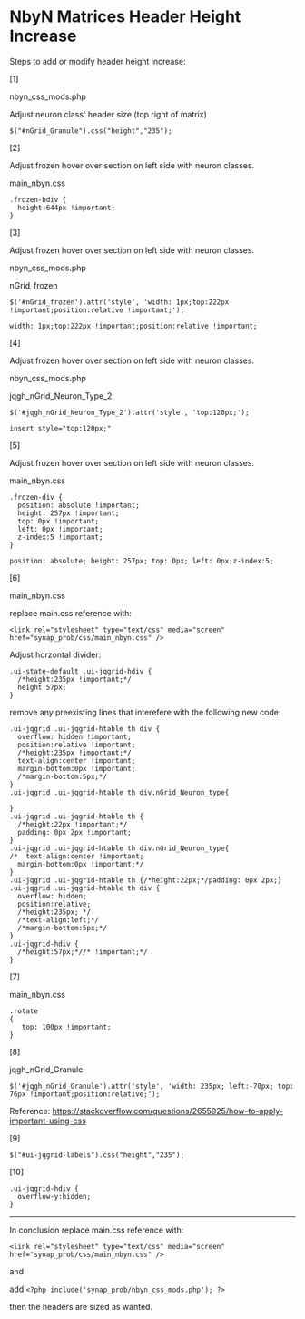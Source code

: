 NbyN Matrices Header Height Increase
====================================

Steps to add or modify header height increase:

[1] 

nbyn_css_mods.php

Adjust neuron class' header size (top right of matrix)
```
$("#nGrid_Granule").css("height","235");
```

[2]

Adjust frozen hover over section on left side with neuron classes.

main_nbyn.css
```
.frozen-bdiv {
  height:644px !important;
}
```

[3]

Adjust frozen hover over section on left side with neuron classes.

nbyn_css_mods.php

nGrid_frozen
```
$('#nGrid_frozen').attr('style', 'width: 1px;top:222px !important;position:relative !important;');

width: 1px;top:222px !important;position:relative !important;
```

[4]

Adjust frozen hover over section on left side with neuron classes.

nbyn_css_mods.php

jqgh_nGrid_Neuron_Type_2
```
$('#jqgh_nGrid_Neuron_Type_2').attr('style', 'top:120px;');

insert style="top:120px;"
```

[5]

Adjust frozen hover over section on left side with neuron classes.

main_nbyn.css
```
.frozen-div {
  position: absolute !important; 
  height: 257px !important; 
  top: 0px !important; 
  left: 0px !important;
  z-index:5 !important;
}

position: absolute; height: 257px; top: 0px; left: 0px;z-index:5;
```

[6] 

main_nbyn.css

replace main.css reference with:
```
<link rel="stylesheet" type="text/css" media="screen" href="synap_prob/css/main_nbyn.css" />
```
Adjust horzontal divider:
```
.ui-state-default .ui-jqgrid-hdiv {
  /*height:235px !important;*/
  height:57px;
}
```
remove any preexisting lines that interefere with the following new code:
```
.ui-jqgrid .ui-jqgrid-htable th div {
  overflow: hidden !important; 
  position:relative !important; 
  /*height:235px !important;*/
  text-align:center !important;
  margin-bottom:0px !important;  
  /*margin-bottom:5px;*/
}
.ui-jqgrid .ui-jqgrid-htable th div.nGrid_Neuron_type{

}
.ui-jqgrid .ui-jqgrid-htable th {
  /*height:22px !important;*/
  padding: 0px 2px !important;
}
.ui-jqgrid .ui-jqgrid-htable th div.nGrid_Neuron_type{
/*  text-align:center !important;
  margin-bottom:0px !important;*/
}
.ui-jqgrid .ui-jqgrid-htable th {/*height:22px;*/padding: 0px 2px;}
.ui-jqgrid .ui-jqgrid-htable th div {
  overflow: hidden; 
  position:relative; 
  /*height:235px; */
  /*text-align:left;*/
  /*margin-bottom:5px;*/
}
.ui-jqgrid-hdiv {
  /*height:57px;*//* !important;*/
}
```
[7]

main_nbyn.css
```
.rotate 
{
   top: 100px !important;
}
```
[8]

jqgh_nGrid_Granule
```
$('#jqgh_nGrid_Granule').attr('style', 'width: 235px; left:-70px; top: 76px !important;position:relative;');
```
Reference: https://stackoverflow.com/questions/2655925/how-to-apply-important-using-css

[9]
```
$("#ui-jqgrid-labels").css("height","235");
```

[10]
```
.ui-jqgrid-hdiv {
  overflow-y:hidden;
}
```
_ _ _
In conclusion
replace main.css reference with:
```
<link rel="stylesheet" type="text/css" media="screen" href="synap_prob/css/main_nbyn.css" />
```
and

add ```<?php include('synap_prob/nbyn_css_mods.php'); ?>```

then the headers are sized as wanted.
